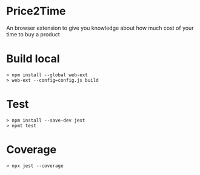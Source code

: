 # Price2Time

An browser extension to give you knowledge about how much cost of your time to buy a product

# Build local
```
> npm install --global web-ext
> web-ext --config=config.js build
```

# Test
```
> npm install --save-dev jest
> npmt test
```

# Coverage
```
> npx jest --coverage
```